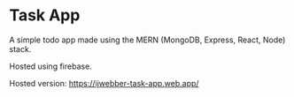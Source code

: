 # Task App

A simple todo app made using the MERN (MongoDB, Express, React, Node) stack.

Hosted using firebase.

Hosted version: https://ijwebber-task-app.web.app/
